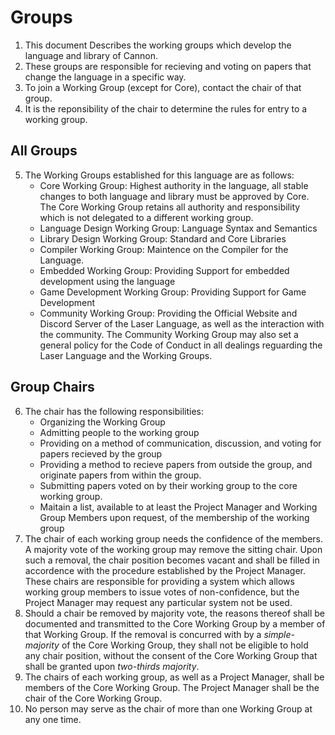# Groups

1. This document Describes the working groups which develop the language and library of Cannon. 
2. These groups are responsible for recieving and voting on papers that change the language in a specific way. 
3. To join a Working Group (except for Core), contact the chair of that group. 
4. It is the reponsibility of the chair to determine the rules for entry to a working group. 

## All Groups

5. The Working Groups established for this language are as follows:
    * Core Working Group: Highest authority in the language, all stable changes to both language and library must be approved by Core. The Core Working Group retains all authority and responsibility which is not delegated to a different working group.
    * Language Design Working Group: Language Syntax and Semantics
    * Library Design Working Group: Standard and Core Libraries
    * Compiler Working Group: Maintence on the Compiler for the Language.
    * Embedded Working Group: Providing Support for embedded development using the language
    * Game Development Working Group: Providing Support for Game Development
    * Community Working Group: Providing the Official Website and Discord Server of the Laser Language, as well as the interaction with the community. The Community Working Group may also set a general policy for the Code of Conduct in all dealings reguarding the Laser Language and the Working Groups.

## Group Chairs

6. The chair has the following responsibilities:
    * Organizing the Working Group
    * Admitting people to the working group
    * Providing on a method of communication, discussion, and voting for papers recieved by the group
    * Providing a method to recieve papers from outside the group, and originate papers from within the group.
    * Submitting papers voted on by their working group to the core working group. 
    * Maitain a list, available to at least the Project Manager and Working Group Members upon request, of the membership of the working group
7. The chair of each working group needs the confidence of the members. A majority vote of the working group may remove the sitting chair. Upon such a removal, the chair position becomes vacant and shall be filled in accordence with the procedure established by the Project Manager. 
These chairs are responsible for providing a system which allows working group members to issue votes of non-confidence, but the Project Manager may request any particular system not be used. 
8. Should a chair be removed by majority vote, the reasons thereof shall be documented and transmitted to the Core Working Group by a member of that Working Group. If the removal is concurred with by a *simple-majority* of the Core Working Group, they shall not be eligible to hold any chair position, without the consent of the Core Working Group that shall be granted upon *two-thirds majority*. 
9. The chairs of each working group, as well as a Project Manager, shall be members of the Core Working Group. The Project Manager shall be the chair of the Core Working Group.
10. No person may serve as the chair of more than one Working Group at any one time. 
